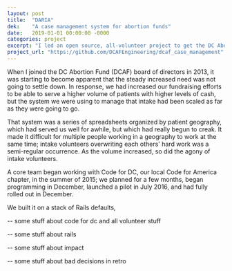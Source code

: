 ```yaml
---
layout: post
title:  "DARIA"
dek:    "A case management system for abortion funds"
date:   2019-01-01 00:00:00 -0000
categories: project
excerpt: "I led an open source, all-volunteer project to get the DC Abortion Fund's intake out of a massive spreadsheet starting in 2015. Since then it's expanded to multiple other abortion funds, and those funds have responded in interesting ways."
project_url: "https://github.com/DCAFEngineering/dcaf_case_management"
---
```


When I joined the DC Abortion Fund (DCAF) board of directors in 2013, it was starting to become apparent that the steady increased need was not going to settle down. In response, we had increased our fundraising efforts to be able to serve a higher volume of patients with higher levels of cash, but the system we were using to manage that intake had been scaled as far as they were going to go.

That system was a series of spreadsheets organized by patient geography, which had served us well for awhile, but which had really begun to creak. It made it difficult for multiple people working in a geography to work at the same time; intake volunteers overwriting each others' hard work was a semi-regular occurrence. As the volume increased, so did the agony of intake volunteers.

A core team began working with Code for DC, our local Code for America chapter, in the summer of 2015; we planned for a few months, began programming in December, launched a pilot in July 2016, and had fully rolled out in December. 

We built it on a stack of Rails defaults, 

-- some stuff about code for dc and all volunteer stuff

-- some stuff about rails

-- some stuff about impact

-- some stuff about bad decisions in retro
